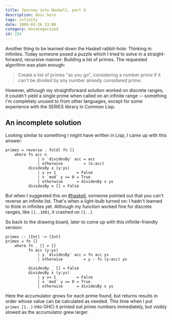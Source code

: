 ```yaml
---
title: Journey into Haskell, part 6
description: desc here
tags: infinity
date: 2009-03-26 13:00
category: Uncategorized
id: 224
---
```


Another thing to be learned down the Haskell rabbit-hole: Thinking in infinites.  Today someone posed a puzzle which I tried to solve in a straight-forward, recursive manner: Building a list of primes.  The requested algorithm was plain enough:

> Create a list of primes "as you go", considering a number prime if it can't be divided by any number already considered prime.

However, although my straightforward solution worked on discrete ranges, it couldn't yield a single prime when called on an infinite range -- something I'm completely unused to from other languages, except for some experience with the SERIES library in Common Lisp.

<!--more-->
## An incomplete solution

Looking similar to something I might have written in Lisp, I came up with this answer:

    primes = reverse . foldl fn []
        where fn acc n
                  | n `dividesBy` acc = acc
                  | otherwise         = (n:acc)
              dividesBy x (y:ys)
                  | y == 1         = False
                  | x `mod` y == 0 = True
                  | otherwise      = dividesBy x ys
              dividesBy x [] = False
 
But when I suggested this on [#haskell](irc://irc.freenode.net/haskell), someone pointed out that you can't reverse an infinite list.  That's when a light-bulb turned on: I hadn't learned to think in infinites yet.  Although my function worked fine for discrete ranges, like `[1..100]`, it crashed on `[1..]`.

So back to the drawing board, later to come up with this infinite-friendly version:

    primes :: [Int] -> [Int]
    primes = fn []
        where fn _ [] = []
              fn acc (y:ys)
                  | y `dividesBy` acc = fn acc ys
                  | otherwise         = y : fn (y:acc) ys
    
              dividesBy _ [] = False
              dividesBy x (y:ys)
                  | y == 1         = False
                  | x `mod` y == 0 = True
                  | otherwise      = dividesBy x ys

Here the accumulator grows for each prime found, but returns results in order whose value can be calculated as needed.  This time when I put `primes [1..]` into GHCi it printed out prime numbers immediately, but visibly slowed as the accumulator grew larger.

